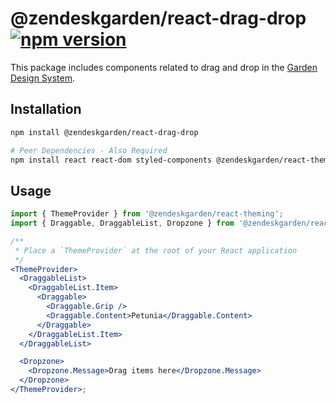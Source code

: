 # @zendeskgarden/react-drag-drop [![npm version][npm version badge]][npm version link]

[npm version badge]: https://flat.badgen.net/npm/v/@zendeskgarden/react-drag-drop
[npm version link]: https://www.npmjs.com/package/@zendeskgarden/react-drag-drop

This package includes components related to drag and drop in the
[Garden Design System](https://zendeskgarden.github.io/).

## Installation

```sh
npm install @zendeskgarden/react-drag-drop

# Peer Dependencies - Also Required
npm install react react-dom styled-components @zendeskgarden/react-theming
```

## Usage

```jsx
import { ThemeProvider } from '@zendeskgarden/react-theming';
import { Draggable, DraggableList, Dropzone } from '@zendeskgarden/react-drag-drop';

/**
 * Place a `ThemeProvider` at the root of your React application
 */
<ThemeProvider>
  <DraggableList>
    <DraggableList.Item>
      <Draggable>
        <Draggable.Grip />
        <Draggable.Content>Petunia</Draggable.Content>
      </Draggable>
    </DraggableList.Item>
  </DraggableList>

  <Dropzone>
    <Dropzone.Message>Drag items here</Dropzone.Message>
  </Dropzone>
</ThemeProvider>;
```
